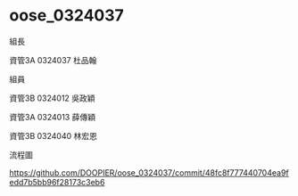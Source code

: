 # oose_0324037


組長

資管3A 0324037 杜品翰

組員

資管3B 0324012 吳政穎

資管3A 0324013 薛傳穎

資管3B 0324040 林宏恩


流程圖

https://github.com/DOOPIER/oose_0324037/commit/48fc8f777440704ea9fedd7b5bb96f28173c3eb6
